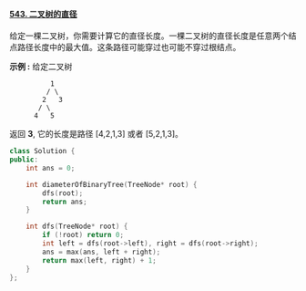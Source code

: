 #### [543. 二叉树的直径](https://leetcode-cn.com/problems/diameter-of-binary-tree/)

给定一棵二叉树，你需要计算它的直径长度。一棵二叉树的直径长度是任意两个结点路径长度中的最大值。这条路径可能穿过也可能不穿过根结点。

**示例 :**
给定二叉树

```
          1
         / \
        2   3
       / \   
      4   5  
```

返回 **3**, 它的长度是路径 [4,2,1,3] 或者 [5,2,1,3]。

```C++
class Solution {
public:
    int ans = 0;

    int diameterOfBinaryTree(TreeNode* root) {
        dfs(root);
        return ans;
    }

    int dfs(TreeNode* root) {
        if (!root) return 0;
        int left = dfs(root->left), right = dfs(root->right);
        ans = max(ans, left + right);
        return max(left, right) + 1;
    }
};
```
